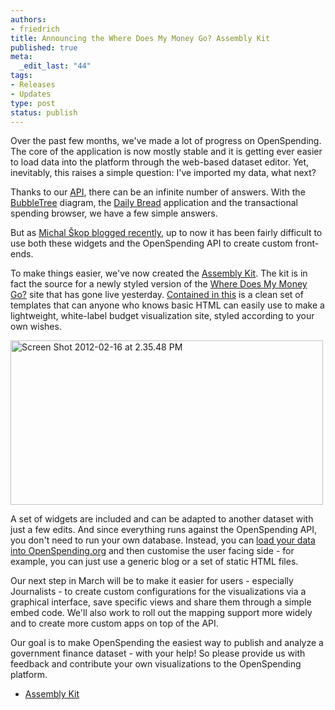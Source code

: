 ```yaml
--- 
authors:
- friedrich
title: Announcing the Where Does My Money Go? Assembly Kit
published: true
meta: 
  _edit_last: "44"
tags: 
- Releases
- Updates
type: post
status: publish
---
```

Over the past few months, we've made a lot of progress on OpenSpending. The core of the application is now mostly stable and it is getting ever easier to load data into the platform through the web-based dataset editor. Yet, inevitably, this raises a simple question: I've imported my data, what next?

Thanks to our [API](http://openspending.org/help/api.html), there can be an infinite number of answers. With the [BubbleTree](http://okfnlabs.org/bubbletree/) diagram, the [Daily Bread](http://wheredoesmymoneygo.org/dailybread.html) application and the transactional spending browser, we have a few simple answers.

But as [Michal Škop blogged recently](http://blog.openspending.org/2012/02/15/the-czech-budget-on-line-the-half-success-story/), up to now it has been fairly difficult to use both these widgets and the OpenSpending API to create custom front-ends.

To make things easier, we've now created the [Assembly Kit](https://github.com/openspending/wheredoesmymoneygo.org). The kit is in fact the source for a newly styled version of the [Where Does My Money Go?](http://wheredoesmymoneygo.org/) site that has gone live yesterday. [Contained in this](https://github.com/openspending/wheredoesmymoneygo.org) is a clean set of templates that can anyone who knows basic HTML can easily use to make a lightweight, white-label budget visualization site, styled according to your own wishes. 

<a href="http://wheredoesmymoneygo.org/"><img src="http://farm8.staticflickr.com/7201/6886198003_781374afa7.jpg" width="500" height="263" alt="Screen Shot 2012-02-16 at 2.35.48 PM"></a>

A set of widgets are included and can be adapted to another dataset with just a few edits. And since everything runs against the OpenSpending API, you don't need to run your own database. Instead, you can [load your data into OpenSpending.org](http://wiki.openspending.org/Loading_into_OpenSpending) and then customise the user facing side - for example, you can just use a generic blog or a set of static HTML files.

Our next step in March will be to make it easier for users - especially Journalists - to create custom configurations for the visualizations via a graphical interface, save specific views and share them through a simple embed code. We'll also work to roll out the mapping support more widely and to create more custom apps on top of the API. 

Our goal is to make OpenSpending the easiest way to publish and analyze a government finance dataset - with your help! So please provide us with feedback and contribute your own visualizations to the OpenSpending platform.

* [Assembly Kit](https://github.com/openspending/satellite-template)
